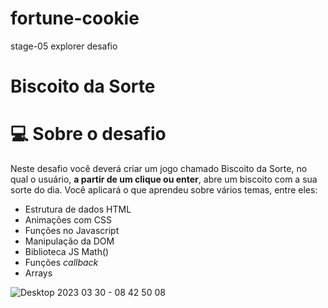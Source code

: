 # fortune-cookie
stage-05 explorer desafio 


# Biscoito da Sorte

# 💻 Sobre o desafio

Neste desafio você deverá criar um jogo chamado Biscoito da Sorte, no qual o usuário, **a partir de um clique ou enter**, abre um biscoito com a sua sorte do dia. Você aplicará o que aprendeu sobre vários temas, entre eles:

- Estrutura de dados HTML
- Animações com CSS
- Funções no Javascript
- Manipulação da DOM
- Biblioteca JS Math()
- Funções *callback*
- Arrays


![Desktop 2023 03 30 - 08 42 50 08](https://user-images.githubusercontent.com/109978724/228825979-41d8dc77-ac34-47d1-b50a-6307b1a8cc39.gif)

